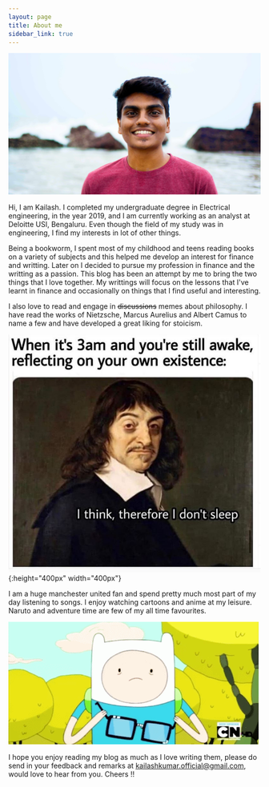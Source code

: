 ```yaml
---
layout: page
title: About me
sidebar_link: true
---
```


![placeholder](/assets/Hero-image.jpg "Large example image")


Hi, I am Kailash. I completed my undergraduate degree in Electrical engineering, in the year 2019, and I am currently working as an analyst at Deloitte USI, Bengaluru. Even though the field of my study was in engineering, I find my interests in lot of other things. 

Being a bookworm, I spent most of my childhood and teens reading books on a variety of subjects and this helped me develop an interest for finance and writting. Later on I decided to pursue my profession in finance and the writting as a passion. This blog has been an attempt by me to bring the two things that I love together. My writtings will focus on the lessons that I've learnt in finance and occasionally on things that I find useful and interesting.

I also love to read and engage in ~~discussions~~ memes about philosophy. I have read the works of Nietzsche, Marcus Aurelius and Albert Camus to name a few and have developed a great liking for stoicism.

![placeholder](/assets/about-meme-1.jpg "Medium example image"){:height="400px" width="400px"}

I am a huge manchester united fan and spend pretty much most part of my day listening to songs. I enjoy watching cartoons and anime at my leisure. Naruto and adventure time are few of my all time favourites.

![placeholder](/assets/about-meme-2.gif "Small example image")

I hope you enjoy reading my blog as much as I love writing them, please do send in your feedback and remarks at kailashkumar.official@gmail.com, would love to hear from you. Cheers !!